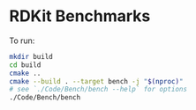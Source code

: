 # RDKit Benchmarks

To run:

```bash
mkdir build
cd build
cmake ..
cmake --build . --target bench -j "$(nproc)"
# see `./Code/Bench/bench --help` for options
./Code/Bench/bench
```
